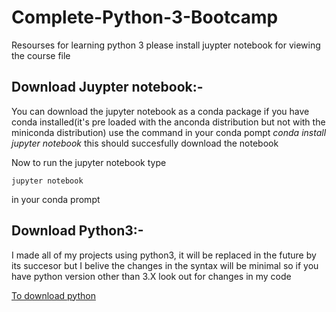 # Complete-Python-3-Bootcamp
Resourses for learning python 3 please install juypter notebook for viewing the course file

## Download Juypter notebook:-
You can download the jupyter notebook as a conda package if you have conda installed(it's pre loaded with the anconda distribution but not with the miniconda distribution) use the command in your conda pompt *conda install jupyter notebook* this should succesfully download the notebook

Now to run the jupyter notebook type 
```
jupyter notebook
``` 
in your conda prompt 


## Download Python3:-
I made all of my projects using python3, it will be replaced in the future by its succesor but I belive the changes in the syntax will be minimal so if you have python version other than 3.X look out for changes in my code

[To download python](https://www.python.org/downloads/)

